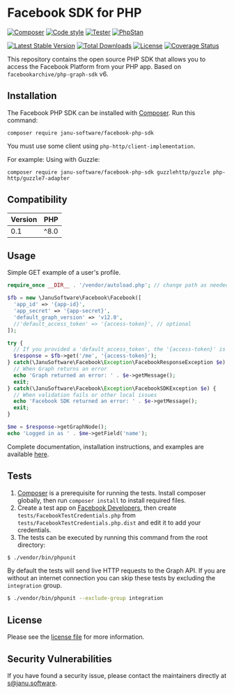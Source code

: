 # Facebook SDK for PHP

[![Composer](https://github.com/janu-software/facebook-php-sdk/actions/workflows/composer.yml/badge.svg)](https://github.com/janu-software/facebook-php-sdk/actions/workflows/composer.yml)
[![Code style](https://github.com/janu-software/facebook-php-sdk/actions/workflows/code_style.yml/badge.svg)](https://github.com/janu-software/facebook-php-sdk/actions/workflows/code_style.yml)
[![Tester](https://github.com/janu-software/facebook-php-sdk/actions/workflows/phpunit.yml/badge.svg)](https://github.com/janu-software/facebook-php-sdk/actions/workflows/phpunit.yml)
[![PhpStan](https://github.com/janu-software/facebook-php-sdk/actions/workflows/static_analysis.yml/badge.svg)](https://github.com/janu-software/facebook-php-sdk/actions/workflows/static_analysis.yml)

[![Latest Stable Version](https://poser.pugx.org/janu-software/facebook-php-sdk/v/stable)](https://packagist.org/packages/janu-software/facebook-php-sdk)
[![Total Downloads](https://poser.pugx.org/janu-software/facebook-php-sdk/downloads)](https://packagist.org/packages/janu-software/facebook-php-sdk)
[![License](https://poser.pugx.org/janu-software/facebook-php-sdk/license)](https://packagist.org/packages/janu-software/facebook-php-sdk)
[![Coverage Status](https://coveralls.io/repos/github/janu-software/facebook-php-sdk/badge.svg?branch=main)](https://coveralls.io/github/janu-software/facebook-php-sdk?branch=main)

This repository contains the open source PHP SDK that allows you to access the Facebook Platform from your PHP app. Based on `facebookarchive/php-graph-sdk` v6.

## Installation

The Facebook PHP SDK can be installed with [Composer](https://getcomposer.org/). Run this command:

    composer require janu-software/facebook-php-sdk

You must use some client using `php-http/client-implementation`.

For example: Using with Guzzle:

    composer require janu-software/facebook-php-sdk guzzlehttp/guzzle php-http/guzzle7-adapter

## Compatibility

| Version | PHP  |
|---------|------|
| 0.1     | ^8.0 |

## Usage

Simple GET example of a user's profile.

```php
require_once __DIR__ . '/vendor/autoload.php'; // change path as needed

$fb = new \JanuSoftware\Facebook\Facebook([
  'app_id' => '{app-id}',
  'app_secret' => '{app-secret}',
  'default_graph_version' => 'v12.0',
  //'default_access_token' => '{access-token}', // optional
]);

try {
  // If you provided a 'default_access_token', the '{access-token}' is optional.
  $response = $fb->get('/me', '{access-token}');
} catch(\JanuSoftware\Facebook\Exception\FacebookResponseException $e) {
  // When Graph returns an error
  echo 'Graph returned an error: ' . $e->getMessage();
  exit;
} catch(\JanuSoftware\Facebook\Exception\FacebookSDKException $e) {
  // When validation fails or other local issues
  echo 'Facebook SDK returned an error: ' . $e->getMessage();
  exit;
}

$me = $response->getGraphNode();
echo 'Logged in as ' . $me->getField('name');
```

Complete documentation, installation instructions, and examples are available [here](docs/).


## Tests

1. [Composer](https://getcomposer.org/) is a prerequisite for running the tests. Install composer globally, then run `composer install` to install required files.
2. Create a test app on [Facebook Developers](https://developers.facebook.com), then create `tests/FacebookTestCredentials.php` from `tests/FacebookTestCredentials.php.dist` and edit it to add your credentials.
3. The tests can be executed by running this command from the root directory:

```bash
$ ./vendor/bin/phpunit
```

By default the tests will send live HTTP requests to the Graph API. If you are without an internet connection you can skip these tests by excluding the `integration` group.

```bash
$ ./vendor/bin/phpunit --exclude-group integration
```


## License

Please see the [license file](https://github.com/janu-software/facebook-php-sdk/blob/main/LICENSE) for more information.


## Security Vulnerabilities

If you have found a security issue, please contact the maintainers directly at [s@janu.software](mailto:s@janu.software).
